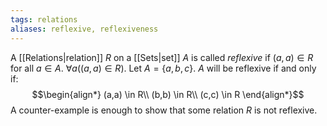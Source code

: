 ```yaml
---
tags: relations
aliases: reflexive, reflexiveness
---
```

A [[Relations|relation]] $R$ on a [[Sets|set]] $A$ is called *reflexive* if $(a,a) \in R$ for all $a \in A$. $\forall a ((a,a) \in R)$. 
Let $A = \{a,b,c\}$. $A$ will be reflexive if and only if:
$$\begin{align*}
(a,a) \in R\\
(b,b) \in R\\
(c,c) \in R
\end{align*}$$
A counter-example is enough to show that some relation $R$ is not reflexive.